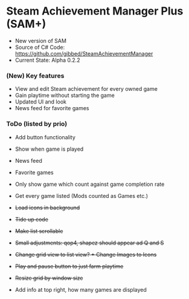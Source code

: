 # Steam Achievement Manager Plus (SAM+)
- New version of SAM
- Source of C# Code: https://github.com/gibbed/SteamAchievementManager
- Current State: Alpha 0.2.2

### (New) Key features
- View and edit Steam achievement for every owned game
- Gain playtime without starting the game
- Updated UI and look
- News feed for favorite games

### ToDo (listed by prio)
- Add button functionality
- Show when game is played
- News feed
- Favorite games
- Only show game which count against game completion rate
- Get every game listed (Mods counted as Games etc.)

- ~~Load icons in background~~
- ~~Tide up code~~
- ~~Make list scrollable~~
- ~~Small adjustments: qop4, shapez should appear ad Q and S~~
- ~~Change grid view to list view? + Change Images to Icons~~
- ~~Play and pause button to just farm playtime~~
- ~~Resize grid by window size~~
- Add info at top right, how many games are displayed
